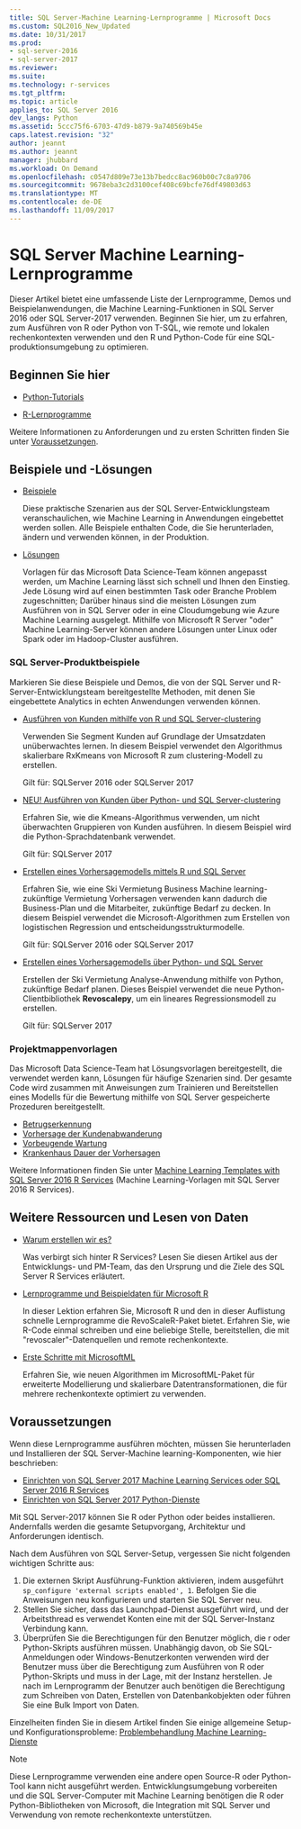 ```yaml
---
title: SQL Server-Machine Learning-Lernprogramme | Microsoft Docs
ms.custom: SQL2016_New_Updated
ms.date: 10/31/2017
ms.prod:
- sql-server-2016
- sql-server-2017
ms.reviewer: 
ms.suite: 
ms.technology: r-services
ms.tgt_pltfrm: 
ms.topic: article
applies_to: SQL Server 2016
dev_langs: Python
ms.assetid: 5ccc75f6-6703-47d9-b879-9a740569b45e
caps.latest.revision: "32"
author: jeannt
ms.author: jeannt
manager: jhubbard
ms.workload: On Demand
ms.openlocfilehash: c0547d809e73e13b7bedcc8ac960b00c7c8a9706
ms.sourcegitcommit: 9678eba3c2d3100cef408c69bcfe76df49803d63
ms.translationtype: MT
ms.contentlocale: de-DE
ms.lasthandoff: 11/09/2017
---
```

# <a name="sql-server-machine-learning-tutorials"></a>SQL Server Machine Learning-Lernprogramme

Dieser Artikel bietet eine umfassende Liste der Lernprogramme, Demos und Beispielanwendungen, die Machine Learning-Funktionen in SQL Server 2016 oder SQL Server-2017 verwenden. Beginnen Sie hier, um zu erfahren, zum Ausführen von R oder Python von T-SQL, wie remote und lokalen rechenkontexten verwenden und den R und Python-Code für eine SQL-produktionsumgebung zu optimieren.

## <a name="start-here"></a>Beginnen Sie hier

+ [Python-Tutorials](../tutorials/sql-server-python-tutorials.md)

+ [R-Lernprogramme](../tutorials/sql-server-r-tutorials.md)

Weitere Informationen zu Anforderungen und zu ersten Schritten finden Sie unter [Voraussetzungen](#bkmk_prerequisites).

## <a name="samples-and-solutions"></a>Beispiele und -Lösungen

+ [Beispiele](#bkmk_samples) 

    Diese praktische Szenarien aus der SQL Server-Entwicklungsteam veranschaulichen, wie Machine Learning in Anwendungen eingebettet werden sollen. Alle Beispiele enthalten Code, die Sie herunterladen, ändern und verwenden können, in der Produktion.

+ [Lösungen](#bkmk_solutions) 

    Vorlagen für das Microsoft Data Science-Team können angepasst werden, um Machine Learning lässt sich schnell und Ihnen den Einstieg. Jede Lösung wird auf einen bestimmten Task oder Branche Problem zugeschnitten; Darüber hinaus sind die meisten Lösungen zum Ausführen von in SQL Server oder in eine Cloudumgebung wie Azure Machine Learning ausgelegt. Mithilfe von Microsoft R Server "oder" Machine Learning-Server können andere Lösungen unter Linux oder Spark oder im Hadoop-Cluster ausführen.

### <a name ="bkmk_samples"></a>SQL Server-Produktbeispiele

Markieren Sie diese Beispiele und Demos, die von der SQL Server und R-Server-Entwicklungsteam bereitgestellte Methoden, mit denen Sie eingebettete Analytics in echten Anwendungen verwenden können.

+ [Ausführen von Kunden mithilfe von R und SQL Server-clustering](https://microsoft.github.io/sql-ml-tutorials/R/customerclustering/)

  Verwenden Sie Segment Kunden auf Grundlage der Umsatzdaten unüberwachtes lernen. In diesem Beispiel verwendet den Algorithmus skalierbare RxKmeans von Microsoft R zum clustering-Modell zu erstellen. 
  
  Gilt für: SQLServer 2016 oder SQLServer 2017

+ [NEU! Ausführen von Kunden über Python- und SQL Server-clustering](https://microsoft.github.io/sql-ml-tutorials/python/customerclustering/)

    Erfahren Sie, wie die Kmeans-Algorithmus verwenden, um nicht überwachten Gruppieren von Kunden ausführen. In diesem Beispiel wird die Python-Sprachdatenbank verwendet. 
    
    Gilt für: SQLServer 2017

+ [Erstellen eines Vorhersagemodells mittels R und SQL Server](https://microsoft.github.io/sql-ml-tutorials/R/rentalprediction)

  Erfahren Sie, wie eine Ski Vermietung Business Machine learning-zukünftige Vermietung Vorhersagen verwenden kann dadurch die Business-Plan und die Mitarbeiter, zukünftige Bedarf zu decken. In diesem Beispiel verwendet die Microsoft-Algorithmen zum Erstellen von logistischen Regression und entscheidungsstrukturmodelle. 
  
  Gilt für: SQLServer 2016 oder SQLServer 2017

+ [Erstellen eines Vorhersagemodells über Python- und SQL Server](https://microsoft.github.io/sql-ml-tutorials/python/rentalprediction/)

   Erstellen der Ski Vermietung Analyse-Anwendung mithilfe von Python, zukünftige Bedarf planen. Dieses Beispiel verwendet die neue Python-Clientbibliothek **Revoscalepy**, um ein lineares Regressionsmodell zu erstellen.
   
   Gilt für: SQLServer 2017

### <a name="bkmk_solutions"></a>Projektmappenvorlagen

Das Microsoft Data Science-Team hat Lösungsvorlagen bereitgestellt, die verwendet werden kann, Lösungen für häufige Szenarien sind. Der gesamte Code wird zusammen mit Anweisungen zum Trainieren und Bereitstellen eines Modells für die Bewertung mithilfe von SQL Server gespeicherte Prozeduren bereitgestellt.

+ [Betrugserkennung](https://gallery.cortanaanalytics.com/Tutorial/Online-Fraud-Detection-Template-with-SQL-Server-R-Services-1)
+ [Vorhersage der Kundenabwanderung](https://gallery.cortanaanalytics.com/Tutorial/Customer-Churn-Prediction-Template-with-SQL-Server-R-Services-1)
+ [Vorbeugende Wartung](https://gallery.cortanaanalytics.com/Tutorial/Predictive-Maintenance-Template-with-SQL-Server-R-Services-1)
+ [Krankenhaus Dauer der Vorhersagen](https://gallery.cortanaintelligence.com/Solution/Predicting-Length-of-Stay-in-Hospitals-1)

Weitere Informationen finden Sie unter [Machine Learning Templates with SQL Server 2016 R Services](https://blogs.technet.microsoft.com/machinelearning/2016/03/23/machine-learning-templates-with-sql-server-2016-r-services/) (Machine Learning-Vorlagen mit SQL Server 2016 R Services).

## <a name="more-resources-and-reading"></a>Weitere Ressourcen und Lesen von Daten

+ [Warum erstellen wir es?](https://blogs.msdn.microsoft.com/sqlserverstorageengine/2017/01/10/sql-server-r-services-why-did-we-build-it/)

    Was verbirgt sich hinter R Services? Lesen Sie diesen Artikel aus der Entwicklungs- und PM-Team, das den Ursprung und die Ziele des SQL Server R Services erläutert.

+ [Lernprogramme und Beispieldaten für Microsoft R](https://docs.microsoft.com/machine-learning-server/r/tutorial-introduction)

    In dieser Lektion erfahren Sie, Microsoft R und den in dieser Auflistung schnelle Lernprogramme die RevoScaleR-Paket bietet. Erfahren Sie, wie R-Code einmal schreiben und eine beliebige Stelle, bereitstellen, die mit "revoscaler"-Datenquellen und remote rechenkontexte.

+ [Erste Schritte mit MicrosoftML](https://docs.microsoft.com/machine-learning-server/r/concept-what-is-the-microsoftml-package)

  Erfahren Sie, wie neuen Algorithmen im MicrosoftML-Paket für erweiterte Modellierung und skalierbare Datentransformationen, die für mehrere rechenkontexte optimiert zu verwenden.

## <a name="bkmk_Prerequisites"></a>Voraussetzungen

Wenn diese Lernprogramme ausführen möchten, müssen Sie herunterladen und Installieren der SQL Server-Machine learning-Komponenten, wie hier beschrieben:

+ [Einrichten von SQL Server 2017 Machine Learning Services oder SQL Server 2016 R Services](../r/set-up-sql-server-r-services-in-database.md)
+ [Einrichten von SQL Server 2017 Python-Dienste](../python/setup-python-machine-learning-services.md)

Mit SQL Server-2017 können Sie R oder Python oder beides installieren. Andernfalls werden die gesamte Setupvorgang, Architektur und Anforderungen identisch.

Nach dem Ausführen von SQL Server-Setup, vergessen Sie nicht folgenden wichtigen Schritte aus:

1. Die externen Skript Ausführung-Funktion aktivieren, indem ausgeführt `sp_configure 'external scripts enabled', 1`. Befolgen Sie die Anweisungen neu konfigurieren und starten Sie SQL Server neu.
2. Stellen Sie sicher, dass das Launchpad-Dienst ausgeführt wird, und der Arbeitsthread es verwendet Konten eine mit der SQL Server-Instanz Verbindung kann.
3. Überprüfen Sie die Berechtigungen für den Benutzer möglich, die r oder Python-Skripts ausführen müssen. Unabhängig davon, ob Sie SQL-Anmeldungen oder Windows-Benutzerkonten verwenden wird der Benutzer muss über die Berechtigung zum Ausführen von R oder Python-Skripts und muss in der Lage, mit der Instanz herstellen. Je nach im Lernprogramm der Benutzer auch benötigen die Berechtigung zum Schreiben von Daten, Erstellen von Datenbankobjekten oder führen Sie eine Bulk Import von Daten.

Einzelheiten finden Sie in diesem Artikel finden Sie einige allgemeine Setup- und Konfigurationsprobleme: [Problembehandlung Machine Learning-Dienste](../machine-learning-troubleshooting-faq.md)

> [!NOTE]
> Diese Lernprogramme verwenden eine andere open Source-R oder Python-Tool kann nicht ausgeführt werden. Entwicklungsumgebung vorbereiten und die SQL Server-Computer mit Machine Learning benötigen die R oder Python-Bibliotheken von Microsoft, die Integration mit SQL Server und Verwendung von remote rechenkontexte unterstützen.
